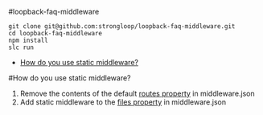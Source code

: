 #loopback-faq-middleware
```
git clone git@github.com:strongloop/loopback-faq-middleware.git
cd loopback-faq-middleware
npm install
slc run
```

- [How do you use static middleware?](https://github.com/strongloop/loopback-faq-middleware#how-do-you-use-static-middleware)

#How do you use static middleware?
1. Remove the contents of the default [routes property](https://github.com/strongloop/loopback-faq-middleware/blob/master/server/middleware.json#L14-L15) in middleware.json
2. Add static middleware to the [files property](https://github.com/strongloop/loopback-faq-middleware/blob/master/how-to-add-static-mw/server/middleware.json#L16-L20) in middleware.json
